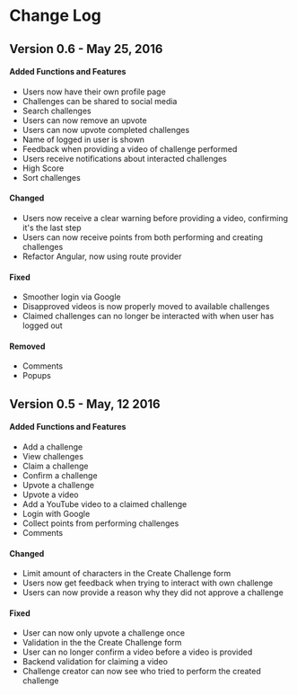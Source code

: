 # Change Log

## Version 0.6 - May 25, 2016
#### Added Functions and Features
- Users now have their own profile page
- Challenges can be shared to social media
- Search challenges
- Users can now remove an upvote
- Users can now upvote completed challenges
- Name of logged in user is shown
- Feedback when providing a video of challenge performed
- Users receive notifications about interacted challenges
- High Score
- Sort challenges

#### Changed
- Users now receive a clear warning before providing a video, confirming it's the last step
- Users can now receive points from both performing and creating challenges
- Refactor Angular, now using route provider

#### Fixed
- Smoother login via Google
- Disapproved videos is now properly moved to available challenges
- Claimed challenges can no longer be interacted with when user has logged out

#### Removed
- Comments
- Popups

## Version 0.5 - May, 12 2016
#### Added Functions and Features
- Add a challenge
- View challenges
- Claim a challenge
- Confirm a challenge
- Upvote a challenge
- Upvote a video
- Add a YouTube video to a claimed challenge
- Login with Google
- Collect points from performing challenges
- Comments

#### Changed
- Limit amount of characters in the Create Challenge form
- Users now get feedback when trying to interact with own challenge
- Users can now provide a reason why they did not approve a challenge

#### Fixed
- User can now only upvote a challenge once
- Validation in the the Create Challenge form
- User can no longer confirm a video before a video is provided
- Backend validation for claiming a video
- Challenge creator can now see who tried to perform the created challenge